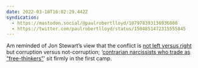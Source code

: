 ```yaml
---
date: 2022-03-18T16:02:29.442Z
syndication:
  - https://mastodon.social/@paulrobertlloyd/107978393136936808
  - https://twitter.com/paulrobertlloyd/status/1504851472315555845
---
```


Am reminded of Jon Stewart’s view that the conflict is [not left versus right](https://ew.com/article/2010/11/11/jon-stewart-on-the-rachel-maddow-show-we-have-a-special-place-in-our-hearts-for-fox/) but corruption versus not-corruption; ‘[contrarian narcissists who trade as “free-thinkers”](https://unherd.com/2022/03/why-the-left-is-split-over-ukraine/)’ sit firmly in the first camp.
